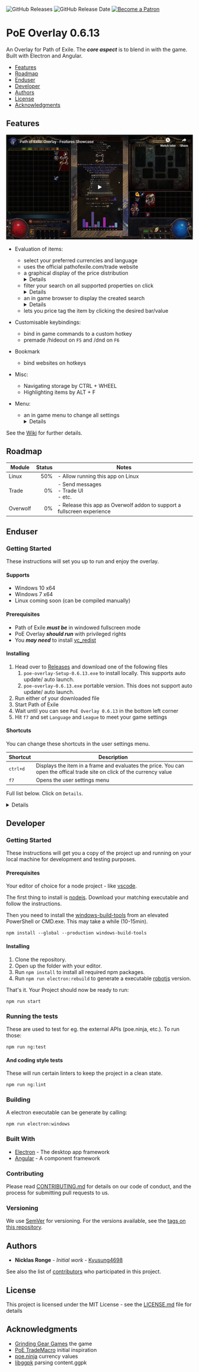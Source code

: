 ![GitHub Releases](https://img.shields.io/github/downloads/Kyusung4698/PoE-Overlay/latest/total)
![GitHub Release Date](https://img.shields.io/github/release-date/Kyusung4698/PoE-Overlay)
<a href="https://www.patreon.com/bePatron?u=30666721"><img src="https://c5.patreon.com/external/logo/become_a_patron_button.png" alt="Become a Patron" width="85px" height="20px"></a>

# PoE Overlay 0.6.13

An Overlay for Path of Exile. The ***core aspect*** is to blend in with the game. Built with Electron and Angular. 
 
<!-- TOC -->
- [Features](#features)
- [Roadmap](#roadmap)
- [Enduser](#enduser)
- [Developer](#developer)
- [Authors](#authors)
- [License](#license)
- [Acknowledgments](#acknowledgments)
<!-- /TOC -->

## Features

[![Feature Overview As Video](img/video.jpg)](https://www.youtube.com/watch?v=_cJmW8QkQnM)

* Evaluation of items:
    * select your preferred currencies and language
    * uses the official pathofexile.com/trade website
    * a graphical display of the price distribution<br><details>![item](img/item_0.5.8.jpg)</details>
    * filter your search on all supported properties on click<br> <details>![item_filter](img/item_filter_0.5.8.jpg)</details>
    * an in game browser to display the created search<br> <details>![browser](img/item_browser_0.5.8.jpg)</details>
    * lets you price tag the item by clicking the desired bar/value

* Customisable keybindings:  
    * bind in game commands to a custom hotkey
    * premade /hideout on `F5` and /dnd on `F6`
    
* Bookmark
    * bind websites on hotkeys

* Misc:
    * Navigating storage by CTRL + WHEEL
    * Highlighting items by ALT + F

* Menu:
    * an in game menu to change all settings<br> <details>![menu](img/menu_0.5.2.jpg)</details>
    
See the [Wiki](https://github.com/Kyusung4698/PoE-Overlay/wiki) for further details.

## Roadmap

| Module        | Status        | Notes   |
| ------------- |-------------: | ------- |
| Linux         | 50%           | - Allow running this app on Linux
| Trade         | 0%            | - Send messages<br>- Trade UI<br>- etc.
| Overwolf      | 0%            | - Release this app as Overwolf addon to support a fullscreen experience

## Enduser

### Getting Started

These instructions will set you up to run and enjoy the overlay.

#### Supports

* Windows 10 x64
* Windows 7 x64
* Linux coming soon (can be compiled manually)

#### Prerequisites

* Path of Exile ***must be*** in windowed fullscreen mode
* PoE Overlay ***should run*** with privileged rights
* You ***may need*** to install [vc_redist](https://support.microsoft.com/en-us/help/2977003/the-latest-supported-visual-c-downloads) 

#### Installing

1. Head over to [Releases](https://github.com/Kyusung4698/PoE-Overlay/releases) and download one of the following files
    1. `poe-overlay-Setup-0.6.13.exe` to install locally. This supports auto update/ auto launch.
    2. `poe-overlay-0.6.13.exe` portable version. This does not support auto update/ auto launch.
2. Run either of your downloaded file
3. Start Path of Exile
4. Wait until you can see `PoE Overlay 0.6.13` in the bottom left corner
5. Hit `f7` and set `Language` and `League` to meet your game settings

#### Shortcuts

You can change these shortcuts in the user settings menu.

|Shortcut        |Description
|---             |---	    
| `ctrl+d`       | Displays the item in a frame and evaluates the price. You can open the offical trade site on click of the currency value
| `f7`           | Opens the user settings menu

Full list below. Click on `Details`.

<details>
  
|Shortcut        |Description
|---             |---	    
| `ctrl+d`       | Displays the item in a frame and evaluates the price. You can open the offical trade site on click of the currency value
| `ctrl+t`       | As above - displays the item translated
| `alt+w`        | Opens item in wiki
| `ctrl+alt+w`   | As above - but in external browser
| `alt+g`        | Opens item in poedb
| `ctrl+alt+g`   | As above - but in external browser
| `alt+q`        | Shows map info (layout, bosses)
| `alt+f`        | Highlights item in stash
| `ctrl+wheel`   | Navigates through stash tabs
| `f5`           | Go to Hideout
| `f6`           | Toggle DND
| `f7`           | Opens the user settings menu
| `f8`           | Exits overlay
| `alt + num1`   | Open `https://www.poelab.com/`
| `alt + num2`   | Open `https://wraeclast.com/`
| `esc`          | Close latest dialog
| `space`        | Close all dialogs

</details>

## Developer

### Getting Started

These instructions will get you a copy of the project up and running on your local machine for development and testing purposes.

#### Prerequisites

Your editor of choice for a node project - like [vscode](https://code.visualstudio.com/).

The first thing to install is [nodejs](https://nodejs.org/en/). Download your matching executable and follow the instructions.

Then you need to install the [windows-build-tools](https://github.com/felixrieseberg/windows-build-tools) from an elevated PowerShell or CMD.exe. This may take a while (10-15min).
```
npm install --global --production windows-build-tools
```

#### Installing

1. Clone the repository. 
2. Open up the folder with your editor.
3. Run ```npm install``` to install all required npm packages.
4. Run ```npm run electron:rebuild``` to generate a executable [robotjs](https://github.com/octalmage/robotjs) version.

That's it. Your Project should now be ready to run:
```
npm run start
```

### Running the tests

These are used to test for eg. the external APIs (poe.ninja, etc.). To run those:
```
npm run ng:test
```

#### And coding style tests

These will run certain linters to keep the project in a clean state.

```
npm run ng:lint
```

### Building

A electron executable can be generate by calling:
```
npm run electron:windows
```

### Built With

* [Electron](https://electronjs.org/) - The desktop app framework
* [Angular](https://angular.io/) - A component framework

### Contributing

Please read [CONTRIBUTING.md](CONTRIBUTING.md) for details on our code of conduct, and the process for submitting pull requests to us.

### Versioning

We use [SemVer](http://semver.org/) for versioning. For the versions available, see the [tags on this repository](https://github.com/Kyusung4698/PoE-Overlay/tags). 

## Authors

* **Nicklas Ronge** - *Initial work* - [Kyusung4698](https://github.com/Kyusung4698)

See also the list of [contributors](https://github.com/Kyusung4698/PoE-Overlay/contributors) who participated in this project.

## License

This project is licensed under the MIT License - see the [LICENSE.md](LICENSE.md) file for details

## Acknowledgments

* [Grinding Gear Games](https://www.pathofexile.com/) the game
* [PoE TradeMacro](https://github.com/PoE-TradeMacro/POE-TradeMacro) initial inspiration
* [poe.ninja](https://poe.ninja/) currency values
* [libggpk](https://github.com/MuxaJIbI4/libggpk) parsing content.ggpk
